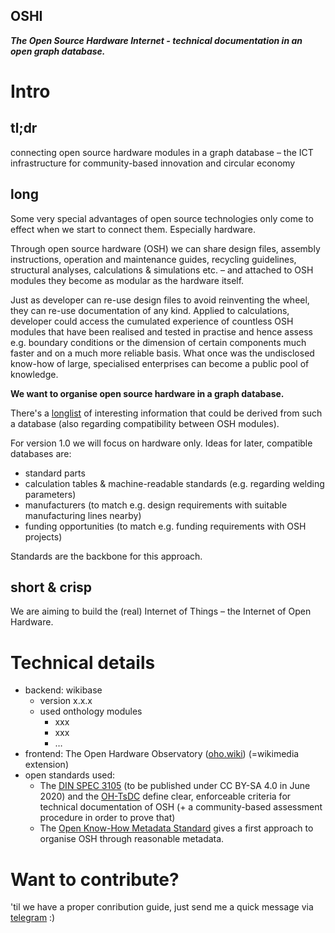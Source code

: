 OSHI
-
**_The Open Source Hardware Internet - technical documentation in an open graph database._**

# Intro

## tl;dr

connecting open source hardware modules in a graph database – the ICT infrastructure for community-based innovation and circular economy

## long

Some very special advantages of open source technologies only come to effect when we start to connect them. Especially hardware. 

Through open source hardware (OSH) we can share design files, assembly instructions, operation and maintenance guides, recycling guidelines, structural analyses, calculations & simulations etc. – and attached to OSH modules they become as modular as the hardware itself. 

Just as developer can re-use design files to avoid reinventing the wheel, they can re-use documentation of any kind. Applied to calculations, developer could access the cumulated experience of countless OSH modules that have been realised and tested in practise and hence assess e.g. boundary conditions or the dimension of certain components much faster and on a much more reliable basis. What once was the undisclosed know-how of large, specialised enterprises can become a public pool of knowledge.

**We want to organise open source hardware in a graph database.**

There's a [longlist](Wikibase_Qs.md) of interesting information that could be derived from such a database (also regarding compatibility between OSH modules).

For version 1.0 we will focus on hardware only. Ideas for later, compatible databases are:
- standard parts
- calculation tables & machine-readable standards (e.g. regarding welding parameters)
- manufacturers (to match e.g. design requirements with suitable manufacturing lines nearby)
- funding opportunities (to match e.g. funding requirements with OSH projects)

Standards are the backbone for this approach.

## short & crisp

We are aiming to build the (real) Internet of Things – the Internet of Open Hardware.

# Technical details

- backend: wikibase
  - version x.x.x
  - used onthology modules
    - xxx
    - xxx
    - …
- frontend: The Open Hardware Observatory ([oho.wiki](en.oho.wiki)) (=wikimedia extension)
- open standards used:
  - The [DIN SPEC 3105](https://gitlab.com/OSEGermany/OHS) (to be published under CC BY-SA 4.0 in June 2020) and the [OH-TsDC](https://gitlab.com/OSEGermany/oh-tsdc) define clear, enforceable criteria for technical documentation of OSH (+ a community-based assessment procedure in order to prove that)
  - The [Open Know-How Metadata Standard](https://app.standardsrepo.com/MakerNetAlliance/OpenKnowHow/src/branch/master/1) gives a first approach to organise OSH through reasonable metadata.

# Want to contribute?

'til we have a proper conribution guide,
just send me a quick message via [telegram](https://t.me/moedn) :)